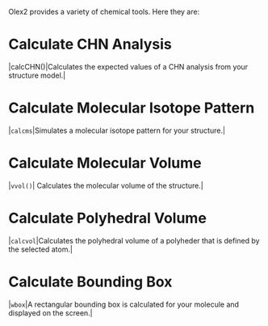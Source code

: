 Olex2 provides a variety of chemical tools. Here they are:

# Calculate CHN Analysis

|calcCHN()|Calculates the expected values of a CHN analysis from your structure model.|

# Calculate Molecular Isotope Pattern

|`calcms`|Simulates a molecular isotope pattern for your structure.|


# Calculate Molecular Volume

|`vvol()`| Calculates the molecular volume of the structure.|


# Calculate Polyhedral Volume

|`calcvol`|Calculates the polyhedral volume of a polyheder that is defined by the selected atom.|


# Calculate Bounding Box

|`wbox`|A rectangular bounding box is calculated for your molecule and displayed on the screen.|
